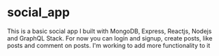# social_app

This is a basic social app I built with MongoDB, Express, Reactjs, Nodejs and GraphQL Stack.
For now you can login and signup, create posts, like posts and comment on posts.
I'm working to add more functionality to it
